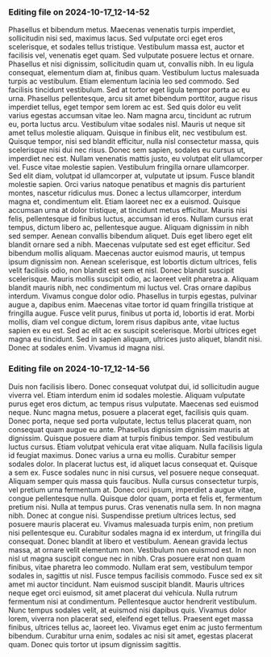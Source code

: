 

### Editing file on 2024-10-17_12-14-52

Phasellus et bibendum metus. Maecenas venenatis turpis imperdiet, sollicitudin nisi sed, maximus lacus. Sed vulputate orci eget eros scelerisque, et sodales tellus tristique. Vestibulum massa est, auctor et facilisis vel, venenatis eget quam. Sed vulputate posuere lectus et ornare. Phasellus et nisi dignissim, sollicitudin quam ut, convallis nibh. In eu ligula consequat, elementum diam at, finibus quam. Vestibulum luctus malesuada turpis ac vestibulum. Etiam elementum lacinia leo sed commodo. Sed facilisis tincidunt vestibulum. Sed at tortor eget ligula tempor porta ac eu urna. Phasellus pellentesque, arcu sit amet bibendum porttitor, augue risus imperdiet tellus, eget tempor sem lorem ac est.
Sed quis dolor eu velit varius egestas accumsan vitae leo. Nam magna arcu, tincidunt ac rutrum eu, porta luctus arcu. Vestibulum vitae sodales nisl. Mauris ut neque sit amet tellus molestie aliquam. Quisque in finibus elit, nec vestibulum est. Quisque tempor, nisi sed blandit efficitur, nulla nisl consectetur massa, quis scelerisque nisi dui nec risus. Donec sem sapien, sodales eu cursus ut, imperdiet nec est. Nullam venenatis mattis justo, eu volutpat elit ullamcorper vel. Fusce vitae molestie sapien. Vestibulum fringilla ornare ullamcorper. Sed elit diam, volutpat id ullamcorper at, vulputate ut ipsum. Fusce blandit molestie sapien. Orci varius natoque penatibus et magnis dis parturient montes, nascetur ridiculus mus. Donec a lectus ullamcorper, interdum magna et, condimentum elit.
Etiam laoreet nec ex a euismod. Quisque accumsan urna at dolor tristique, at tincidunt metus efficitur. Mauris nisi felis, pellentesque id finibus luctus, accumsan id eros. Nullam cursus erat tempus, dictum libero ac, pellentesque augue. Aliquam dignissim in nibh sed semper. Aenean convallis bibendum aliquet. Duis eget libero eget elit blandit ornare sed a nibh. Maecenas vulputate sed est eget efficitur. Sed bibendum mollis aliquam. Maecenas auctor euismod mauris, ut tempus ipsum dignissim non. Aenean scelerisque, est lobortis dictum ultrices, felis velit facilisis odio, non blandit est sem et nisl. Donec blandit suscipit scelerisque. Mauris mollis suscipit odio, ac laoreet velit pharetra a. Aliquam blandit mauris nibh, nec condimentum mi luctus vel. Cras ornare dapibus interdum.
Vivamus congue dolor odio. Phasellus in turpis egestas, pulvinar augue a, dapibus enim. Maecenas vitae tortor id quam fringilla tristique at fringilla augue. Fusce velit purus, finibus ut porta id, lobortis id erat. Morbi mollis, diam vel congue dictum, lorem risus dapibus ante, vitae luctus sapien ex eu est. Sed ac elit ac ex suscipit scelerisque. Morbi ultrices eget magna eu tincidunt. Sed in sapien aliquam, ultrices justo aliquet, blandit nisi. Donec at sodales enim. Vivamus id magna nisi.




### Editing file on 2024-10-17_12-14-56

Duis non facilisis libero. Donec consequat volutpat dui, id sollicitudin augue viverra vel. Etiam interdum enim id sodales molestie. Aliquam vulputate purus eget eros dictum, ac tempus risus vulputate. Maecenas sed euismod neque. Nunc magna metus, posuere a placerat eget, facilisis quis quam. Donec porta, neque sed porta vulputate, lectus tellus placerat quam, non consequat quam augue eu ante. Phasellus dignissim dignissim mauris at dignissim. Quisque posuere diam at turpis finibus tempor. Sed vestibulum luctus cursus.
Etiam volutpat vehicula erat vitae aliquam. Nulla facilisis ligula id feugiat maximus. Donec varius a urna eu mollis. Curabitur semper sodales dolor. In placerat luctus est, id aliquet lacus consequat et. Quisque a sem ex. Fusce sodales nunc in nisi cursus, vel posuere neque consequat. Aliquam semper quis massa quis faucibus. Nulla cursus consectetur turpis, vel pretium urna fermentum at. Donec orci ipsum, imperdiet a augue vitae, congue pellentesque nulla. Quisque dolor quam, porta et felis et, fermentum pretium nisi. Nulla at tempus purus. Cras venenatis nulla sem. In non magna nibh.
Donec at congue nisi. Suspendisse pretium ultrices lectus, sed posuere mauris placerat eu. Vivamus malesuada turpis enim, non pretium nisi pellentesque eu. Curabitur sodales magna id ex interdum, ut fringilla dui consequat. Donec blandit at libero et vestibulum. Aenean gravida lectus massa, at ornare velit elementum non. Vestibulum non euismod est. In non nisl ut magna suscipit congue nec in nibh. Cras posuere erat non quam finibus, vitae pharetra leo commodo. Nullam erat sem, vestibulum tempor sodales in, sagittis ut nisl. Fusce tempus facilisis commodo.
Fusce sed ex sit amet mi auctor tincidunt. Nam euismod suscipit blandit. Mauris ultrices neque eget orci euismod, sit amet placerat dui vehicula. Nulla rutrum fermentum nisi at condimentum. Pellentesque auctor hendrerit vestibulum. Nunc tempus sodales velit, at euismod nisi dapibus quis. Vivamus dolor lorem, viverra non placerat sed, eleifend eget tellus. Praesent eget massa finibus, ultrices tellus ac, laoreet leo. Vivamus eget enim ac justo fermentum bibendum. Curabitur urna enim, sodales ac nisi sit amet, egestas placerat quam. Donec quis tortor ut ipsum dignissim sagittis.



